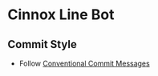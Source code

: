 # Cinnox Line Bot 

## Commit Style
- Follow [Conventional Commit Messages](https://gist.github.com/qoomon/5dfcdf8eec66a051ecd85625518cfd13)